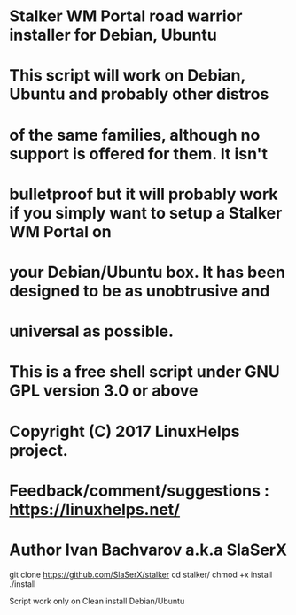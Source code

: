 # Stalker WM Portal road warrior installer for Debian, Ubuntu

# This script will work on Debian, Ubuntu and probably other distros
# of the same families, although no support is offered for them. It isn't
# bulletproof but it will probably work if you simply want to setup a Stalker WM Portal on
# your Debian/Ubuntu box. It has been designed to be as unobtrusive and
# universal as possible.

# This is a free shell script under GNU GPL version 3.0 or above
# Copyright (C) 2017 LinuxHelps project.
# Feedback/comment/suggestions : https://linuxhelps.net/
# Author Ivan Bachvarov a.k.a SlaSerX

git clone https://github.com/SlaSerX/stalker
cd stalker/
chmod +x install
./install

Script work only on Clean install Debian/Ubuntu

